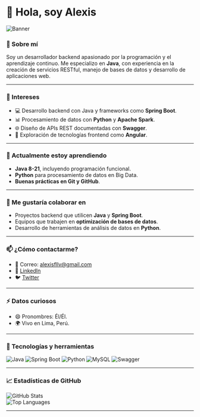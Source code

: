 # 👋 Hola, soy Alexis 

![Banner](https://www.iclarified.com/images/news/93902/449648/449648-1280.avif)


### 🌟 Sobre mí
Soy un desarrollador backend apasionado por la programación y el aprendizaje continuo. Me especializo en **Java**, con experiencia en la creación de servicios RESTful, manejo de bases de datos y desarrollo de aplicaciones web.  

---

### 🎯 Intereses
- 💻 Desarrollo backend con Java y frameworks como **Spring Boot**.
- 📊 Procesamiento de datos con **Python** y **Apache Spark**.
- 🌐 Diseño de APIs REST documentadas con **Swagger**.
- 🎨 Exploración de tecnologías frontend como **Angular**.

---

### 🚀 Actualmente estoy aprendiendo
- **Java 8-21**, incluyendo programación funcional.
- **Python** para procesamiento de datos en Big Data.
- **Buenas prácticas en Git y GitHub**.

---

### 🤝 Me gustaría colaborar en
- Proyectos backend que utilicen **Java** y **Spring Boot**.
- Equipos que trabajen en **optimización de bases de datos**.
- Desarrollo de herramientas de análisis de datos en **Python**.

---

### 📫 ¿Cómo contactarme?
- 📧 Correo: alexisfllv@gmail.com
- 💼 [LinkedIn](https://linkedin.com/in/tu-perfil)
- 🐦 [Twitter](https://twitter.com/tu_usuario)  

---

### ⚡ Datos curiosos
- 😄 Pronombres: Él/Él.
- 🌍 Vivo en Lima, Perú.

---

### 📌 Tecnologías y herramientas
![Java](https://img.shields.io/badge/Java-ED8B00?style=for-the-badge&logo=java&logoColor=white)
![Spring Boot](https://img.shields.io/badge/Spring%20Boot-6DB33F?style=for-the-badge&logo=spring&logoColor=white)
![Python](https://img.shields.io/badge/Python-3776AB?style=for-the-badge&logo=python&logoColor=white)
![MySQL](https://img.shields.io/badge/MySQL-4479A1?style=for-the-badge&logo=mysql&logoColor=white)
![Swagger](https://img.shields.io/badge/Swagger-85EA2D?style=for-the-badge&logo=swagger&logoColor=black)

---

### 📈 Estadísticas de GitHub
![GitHub Stats](https://github-readme-stats.vercel.app/api?username=Alexisfllv&show_icons=true&theme=radical)  
![Top Languages](https://github-readme-stats.vercel.app/api/top-langs/?username=Alexisfllv&layout=compact&theme=radical)

---

<!---
Alexisfllv/Alexisfllv is a ✨ special ✨ repository because its `README.md` (this file) appears on your GitHub profile.
--->
